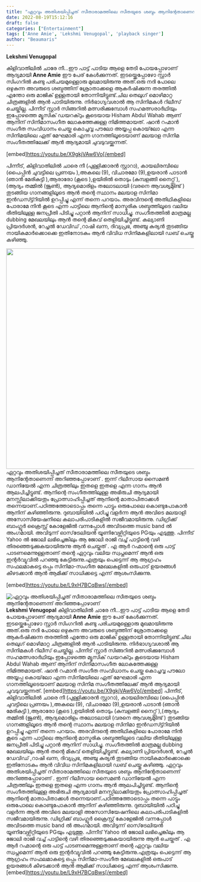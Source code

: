 ```yaml
---
title: "ഏറ്റവും അതിശയിപ്പിച്ചത് സീതാരാമത്തിലെ സീതയുടെ ശബ്ദം ആനിന്റേതാണെന്ന് അറിഞ്ഞപ്പോഴാണ്"
date: 2022-08-19T15:12:16
draft: false
categories: ["Entertainment"]
tags: ['Anne Amie', 'Lekshmi Venugopal', 'playback singer']
author: "Beaumaris"
---
```


<strong>Lekshmi Venugopal </strong>

കിളിവാതിലിൽ ചാരേ നീ...ഈ പാട്ട് പാടിയ ആളെ തേടി പോയപ്പോഴാണ് ആദ്യമായി <strong>Anne Amie</strong> ഈ പേര് കേൾക്കുന്നത്. ഇടയ്ക്കെപ്പോഴോ സ്റ്റാർ സിംഗറിൽ കണ്ടു പരിചയമുള്ളൊരു മുഖമായിരുന്നു അത്.ഒരു നദി പോലെ ഒഴുകുന്ന അവരുടെ ശബ്ദത്തിന് ശ്രോതാക്കളെ ആകർഷിക്കുന്ന തരത്തിൽ എന്തോ ഒരു മാജിക് ഉള്ളതായി തോന്നിയിട്ടുണ്ട്.ചില തെലുഗ് മൊഴിമാറ്റ ചിത്രങ്ങളിൽ ആൻ പാടിയിരുന്നു. നിർഭാഗ്യവശാൽ ആ സിനിമകൾ റിലീസ് ചെയ്തില്ല. പിന്നീട് സ്റ്റാർ സിങ്ങറിൽ മത്സരിക്കുമ്പോൾ സഹമത്സരാർഥിയും ഇപ്പോഴത്തെ മ്യൂസിക് ഡയറക്റും കൂടെയായ Hisham Abdul Wahab ആണ് ആനിന് സിനിമാസംഗീത ലോകത്തേക്കുള്ള നിമിത്തമായത്. ഷാൻ റഹ്മാൻ സംഗീത സംവിധാനം ചെയ്ത കൊച്ചവ്വ പൗലോ അയ്യപ്പ കൊയ്‌ലോ എന്ന സിനിമയിലെ ഏത് മേഘമാരി എന്ന ഗാനത്തിലൂടെയാണ് മലയാള സിനിമ സംഗീതത്തിലേക്ക് ആൻ ആദ്യമായി ചുവടുവയ്ക്കുന്നത്.

[embed]https://youtu.be/X9gkjVAw6Vo[/embed]

പിന്നീട്, കിളിവാതിലിൽ ചാരെ നീ (പുള്ളിക്കാരൻ സ്റ്റാറാ), കായലിരമ്പിലെ (പൈപ്പിൻ ചുവട്ടിലെ പ്രണയം ),അകലെ (9), വിചാരമോ (9),ഉയരാൻ പാടാൻ (ഞാൻ മേരികുട്ടി ),ആരാരോ (കൂടെ ),ഉയിരിൽ തൊടും (കുമ്പളങ്ങി നൈറ്റ്സ് ),(ആദ്യം തമ്മിൽ (ജൂൺ), ആദ്യമൊരിളം തലോടലായി (വരനെ ആവശ്യമുണ്ട് ) തുടങ്ങിയ ഗാനങ്ങളിലൂടെ ആൻ തന്റെ സ്ഥാനം മലയാള സിനിമാ ഇൻഡസ്ട്ട്റിയിൽ ഉറപ്പിച്ചു എന്ന് തന്നെ പറയാം. അരവിന്ദന്റെ അതിഥികളിലെ പോരാമേ നിൻ കൂടെ എന്ന പാട്ടിലെ ആനിന്റെ മാസ്മരിക ശബ്ദത്തിലൂടെ വലിയ രീതിയിലുള്ള ജനപ്രീതി പിടിച്ചു പറ്റാൻ ആനിന് സാധിച്ചു. സംഗീതത്തിൽ മാത്രമല്ല dubbing മേഖലയിലും ആൻ തന്റെ മികവ് തെളിയിച്ചിട്ടുണ്ട്. കല്യാണി പ്രിയദർശൻ, റേച്ചൽ ഡേവിഡ് ,റാഷി ഖന്ന, ദിവ്യപ്രഭ, അഞ്ചു കുര്യൻ തുടങ്ങിയ നായികമാർക്കൊക്കെ ഇതിനോടകം ആൻ വിവിധ സിനിമകളിലായി ഡബ് ചെയ്തു കഴിഞ്ഞു.

<img class="wp-image-347517 aligncenter" src="https://cdn.boolokam.com/articles/2022/08/jpg.jpg" alt="" width="787" height="590" />ഏറ്റവും അതിശയിപ്പിച്ചത് സീതാരാമത്തിലെ സീതയുടെ ശബ്ദം ആനിന്റേതാണെന്ന് അറിഞ്ഞപ്പോഴാണ് . ഇന്ന് റിലീസായ സൈമൺ ഡാനിയേൽ എന്ന ചിത്രത്തിലും ഇതളെ ഇതളെ എന്ന ഗാനം ആൻ ആലപിച്ചിട്ടുണ്ട്. ആനിന്റെ സംഗീതത്തിലുള്ള അഭിരുചി ആദ്യമായി മനസ്സിലാക്കിയതും പ്രോത്സാഹിപ്പിച്ചത് ആനിന്റെ മാതാപിതാക്കൾ തന്നെയാണ്.പഠിത്തത്തോടൊപ്പം തന്നെ പാട്ടും ഒരുപോലെ കൊണ്ടുപോകാൻ ആനിന് കഴിഞ്ഞിരുന്നു. ദുബായിയിൽ പഠിച്ചു വളർന്ന ആൻ അവിടെ മലയാളി അസോസിയേഷനിലെ കലാപരിപാടികളിൽ സജീവമായിരുന്നു. ഡിഗ്രിക്ക് ബാംഗ്ലൂർ ക്രൈസ്റ്റ് കോളേജിൽ വന്നപ്പോൾ അവിടത്തെ music band ൽ അംഗമായി. അവിടുന്ന് ഓസ്‌ട്രേലിയൻ യൂണിവേഴ്സിറ്റിയുടെ PGയും എടുത്തു. പിന്നീട് Yahoo ൽ ജോലി ലഭിച്ചെങ്കിലും ആ ജോലി രാജി വച്ച് പാട്ടിന്റെ വഴി തിരഞ്ഞെടുക്കുകയായിരുന്നു ആൻ ചെയ്തത് . എ ആർ റഹ്മാന്റെ ഒരു പാട്ട് പാടണമെന്നുള്ളതാണ് തന്റെ ഏറ്റവും വലിയ സ്വപ്നമെന്ന് ആൻ ഒരു ഇന്റർവ്യുവിൽ പറഞ്ഞു കേട്ടിരുന്നു.എത്രയും പെട്ടെന്ന് ആ ആഗ്രഹം സഫലമാകട്ടെ ഒപ്പം സിനിമാ-സംഗീത മേഖലകളിൽ ഒരുപാട് ഉയരങ്ങൾ കീഴടക്കാൻ ആൻ ആമിക്ക് സാധിക്കട്ടെ എന്ന് ആശംസിക്കുന്നു.

[embed]https://youtu.be/L9xH7BCqBws[/embed]


![ഏറ്റവും അതിശയിപ്പിച്ചത് സീതാരാമത്തിലെ സീതയുടെ ശബ്ദം ആനിന്റേതാണെന്ന് അറിഞ്ഞപ്പോഴാണ്](https://cdn.boolokam.com/articles/2022/08/jpg.jpg)**Lekshmi Venugopal** കിളിവാതിലിൽ ചാരേ നീ...ഈ പാട്ട് പാടിയ ആളെ തേടി പോയപ്പോഴാണ് ആദ്യമായി **Anne Amie** ഈ പേര് കേൾക്കുന്നത്. ഇടയ്ക്കെപ്പോഴോ സ്റ്റാർ സിംഗറിൽ കണ്ടു പരിചയമുള്ളൊരു മുഖമായിരുന്നു അത്.ഒരു നദി പോലെ ഒഴുകുന്ന അവരുടെ ശബ്ദത്തിന് ശ്രോതാക്കളെ ആകർഷിക്കുന്ന തരത്തിൽ എന്തോ ഒരു മാജിക് ഉള്ളതായി തോന്നിയിട്ടുണ്ട്.ചില തെലുഗ് മൊഴിമാറ്റ ചിത്രങ്ങളിൽ ആൻ പാടിയിരുന്നു. നിർഭാഗ്യവശാൽ ആ സിനിമകൾ റിലീസ് ചെയ്തില്ല. പിന്നീട് സ്റ്റാർ സിങ്ങറിൽ മത്സരിക്കുമ്പോൾ സഹമത്സരാർഥിയും ഇപ്പോഴത്തെ മ്യൂസിക് ഡയറക്റും കൂടെയായ Hisham Abdul Wahab ആണ് ആനിന് സിനിമാസംഗീത ലോകത്തേക്കുള്ള നിമിത്തമായത്. ഷാൻ റഹ്മാൻ സംഗീത സംവിധാനം ചെയ്ത കൊച്ചവ്വ പൗലോ അയ്യപ്പ കൊയ്‌ലോ എന്ന സിനിമയിലെ ഏത് മേഘമാരി എന്ന ഗാനത്തിലൂടെയാണ് മലയാള സിനിമ സംഗീതത്തിലേക്ക് ആൻ ആദ്യമായി ചുവടുവയ്ക്കുന്നത്. [embed]https://youtu.be/X9gkjVAw6Vo[/embed] പിന്നീട്, കിളിവാതിലിൽ ചാരെ നീ (പുള്ളിക്കാരൻ സ്റ്റാറാ), കായലിരമ്പിലെ (പൈപ്പിൻ ചുവട്ടിലെ പ്രണയം ),അകലെ (9), വിചാരമോ (9),ഉയരാൻ പാടാൻ (ഞാൻ മേരികുട്ടി ),ആരാരോ (കൂടെ ),ഉയിരിൽ തൊടും (കുമ്പളങ്ങി നൈറ്റ്സ് ),(ആദ്യം തമ്മിൽ (ജൂൺ), ആദ്യമൊരിളം തലോടലായി (വരനെ ആവശ്യമുണ്ട് ) തുടങ്ങിയ ഗാനങ്ങളിലൂടെ ആൻ തന്റെ സ്ഥാനം മലയാള സിനിമാ ഇൻഡസ്ട്ട്റിയിൽ ഉറപ്പിച്ചു എന്ന് തന്നെ പറയാം. അരവിന്ദന്റെ അതിഥികളിലെ പോരാമേ നിൻ കൂടെ എന്ന പാട്ടിലെ ആനിന്റെ മാസ്മരിക ശബ്ദത്തിലൂടെ വലിയ രീതിയിലുള്ള ജനപ്രീതി പിടിച്ചു പറ്റാൻ ആനിന് സാധിച്ചു. സംഗീതത്തിൽ മാത്രമല്ല dubbing മേഖലയിലും ആൻ തന്റെ മികവ് തെളിയിച്ചിട്ടുണ്ട്. കല്യാണി പ്രിയദർശൻ, റേച്ചൽ ഡേവിഡ് ,റാഷി ഖന്ന, ദിവ്യപ്രഭ, അഞ്ചു കുര്യൻ തുടങ്ങിയ നായികമാർക്കൊക്കെ ഇതിനോടകം ആൻ വിവിധ സിനിമകളിലായി ഡബ് ചെയ്തു കഴിഞ്ഞു. ഏറ്റവും അതിശയിപ്പിച്ചത് സീതാരാമത്തിലെ സീതയുടെ ശബ്ദം ആനിന്റേതാണെന്ന് അറിഞ്ഞപ്പോഴാണ് . ഇന്ന് റിലീസായ സൈമൺ ഡാനിയേൽ എന്ന ചിത്രത്തിലും ഇതളെ ഇതളെ എന്ന ഗാനം ആൻ ആലപിച്ചിട്ടുണ്ട്. ആനിന്റെ സംഗീതത്തിലുള്ള അഭിരുചി ആദ്യമായി മനസ്സിലാക്കിയതും പ്രോത്സാഹിപ്പിച്ചത് ആനിന്റെ മാതാപിതാക്കൾ തന്നെയാണ്.പഠിത്തത്തോടൊപ്പം തന്നെ പാട്ടും ഒരുപോലെ കൊണ്ടുപോകാൻ ആനിന് കഴിഞ്ഞിരുന്നു. ദുബായിയിൽ പഠിച്ചു വളർന്ന ആൻ അവിടെ മലയാളി അസോസിയേഷനിലെ കലാപരിപാടികളിൽ സജീവമായിരുന്നു. ഡിഗ്രിക്ക് ബാംഗ്ലൂർ ക്രൈസ്റ്റ് കോളേജിൽ വന്നപ്പോൾ അവിടത്തെ music band ൽ അംഗമായി. അവിടുന്ന് ഓസ്‌ട്രേലിയൻ യൂണിവേഴ്സിറ്റിയുടെ PGയും എടുത്തു. പിന്നീട് Yahoo ൽ ജോലി ലഭിച്ചെങ്കിലും ആ ജോലി രാജി വച്ച് പാട്ടിന്റെ വഴി തിരഞ്ഞെടുക്കുകയായിരുന്നു ആൻ ചെയ്തത് . എ ആർ റഹ്മാന്റെ ഒരു പാട്ട് പാടണമെന്നുള്ളതാണ് തന്റെ ഏറ്റവും വലിയ സ്വപ്നമെന്ന് ആൻ ഒരു ഇന്റർവ്യുവിൽ പറഞ്ഞു കേട്ടിരുന്നു.എത്രയും പെട്ടെന്ന് ആ ആഗ്രഹം സഫലമാകട്ടെ ഒപ്പം സിനിമാ-സംഗീത മേഖലകളിൽ ഒരുപാട് ഉയരങ്ങൾ കീഴടക്കാൻ ആൻ ആമിക്ക് സാധിക്കട്ടെ എന്ന് ആശംസിക്കുന്നു. [embed]https://youtu.be/L9xH7BCqBws[/embed]
